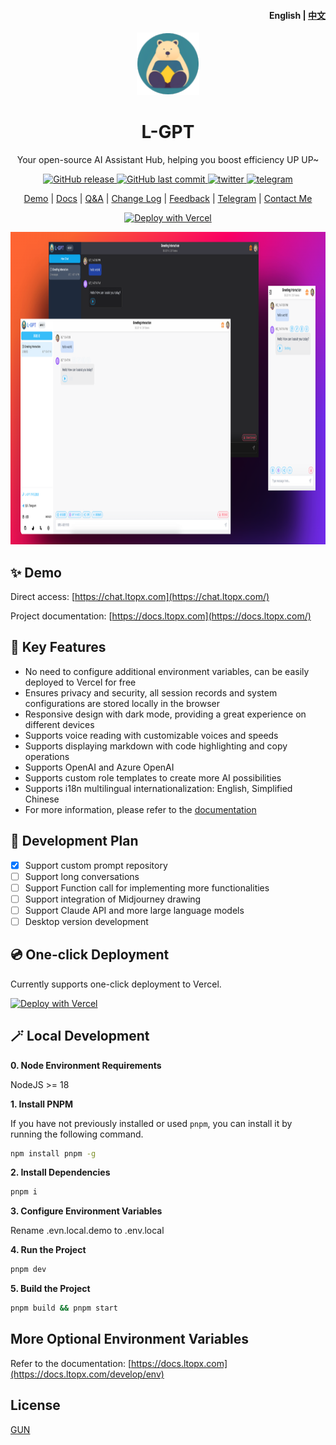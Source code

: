 <h4 align="right">English | <strong><a href="https://github.com/LTopx/L-GPT/blob/main/README_CN.md">中文</a></strong></h4>

<p align="center">
    <a href="https://chat.ltopx.com" target="_blank" rel="noopener noreferrer">
        <img width="100" src="./public/favicon-96x96.png" alt="L-GPT" />
    </a>
</p>

<h1 align="center">L-GPT</h1>

<p align="center">Your open-source AI Assistant Hub, helping you boost efficiency UP UP~</p>

<p align="center">
<a href="https://github.com/LTopx/L-GPT/releases">
  <img alt="GitHub release" src="https://img.shields.io/github/release/LTopx/L-GPT.svg?style=flat-square&include_prereleases" />
</a>
<a href="https://github.com/LTopx/L-GPT/commits">
  <img alt="GitHub last commit" src="https://img.shields.io/github/last-commit/LTopx/L-GPT.svg?style=flat-square" />
</a>
<a href="https://twitter.com/peekbomb" target="_blank">
  <img alt="twitter" src="https://img.shields.io/badge/follow-Ethan Liu-red?style=flat-square&logo=Twitter">
</a>
<a href="https://t.me/+7fLJJoGV_bJhYTk1" target="_blank">
  <img alt="telegram" src="https://img.shields.io/badge/chat-telegram-blueviolet?style=flat-square&logo=Telegram">
</a>

<div align="center">

[Demo](https://chat.ltopx.com/) | [Docs](https://docs.ltopx.com/) | [Q&A](https://docs.ltopx.com/faq) | [Change Log](https://docs.ltopx.com/change-log) | [Feedback](https://github.com/LTopx/L-GPT/issues) | [Telegram](https://t.me/+7fLJJoGV_bJhYTk1) | [Contact Me](https://goethan.cc/)

</div>

<div align="center">

[![Deploy with Vercel](https://vercel.com/button)](https://vercel.com/new/clone?repository-url=https://github.com/LTopx/L-GPT)

</div>

<p align="center">
  <img src="./public/screenshots/screenshot.png" height="500px">
</p>

## ✨ Demo

Direct access: [https://chat.ltopx.com](https://chat.ltopx.com/)

Project documentation: [https://docs.ltopx.com](https://docs.ltopx.com/)

## 🎯 Key Features

- No need to configure additional environment variables, can be easily deployed to Vercel for free
- Ensures privacy and security, all session records and system configurations are stored locally in the browser
- Responsive design with dark mode, providing a great experience on different devices
- Supports voice reading with customizable voices and speeds
- Supports displaying markdown with code highlighting and copy operations
- Supports OpenAI and Azure OpenAI
- Supports custom role templates to create more AI possibilities
- Supports i18n multilingual internationalization: English, Simplified Chinese
- For more information, please refer to the [documentation](https://docs.ltopx.com/)

## 📍 Development Plan

- [x] Support custom prompt repository
- [ ] Support long conversations
- [ ] Support Function call for implementing more functionalities
- [ ] Support integration of Midjourney drawing
- [ ] Support Claude API and more large language models
- [ ] Desktop version development

## 💿 One-click Deployment

Currently supports one-click deployment to Vercel.

[![Deploy with Vercel](https://vercel.com/button)](https://vercel.com/new/clone?repository-url=https://github.com/LTopx/L-GPT)

## 🪄 Local Development

**0. Node Environment Requirements**

NodeJS >= 18

**1. Install PNPM**

If you have not previously installed or used `pnpm`, you can install it by running the following command.

```bash
npm install pnpm -g
```

**2. Install Dependencies**

```bash
pnpm i
```

**3. Configure Environment Variables**

Rename .evn.local.demo to .env.local

**4. Run the Project**

```bash
pnpm dev
```

**5. Build the Project**

```bash
pnpm build && pnpm start
```

## More Optional Environment Variables

Refer to the documentation: [https://docs.ltopx.com](https://docs.ltopx.com/develop/env)

## License

[GUN](./LICENSE)
